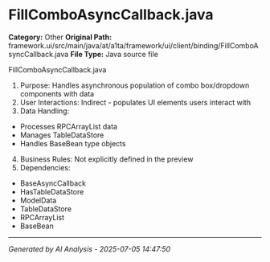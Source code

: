 # FillComboAsyncCallback.java

**Category:** Other
**Original Path:** framework.ui/src/main/java/at/a1ta/framework/ui/client/binding/FillComboAsyncCallback.java
**File Type:** Java source file

FillComboAsyncCallback.java
1. Purpose: Handles asynchronous population of combo box/dropdown components with data
2. User Interactions: Indirect - populates UI elements users interact with
3. Data Handling:
- Processes RPCArrayList data
- Manages TableDataStore
- Handles BaseBean type objects
4. Business Rules: Not explicitly defined in the preview
5. Dependencies:
- BaseAsyncCallback
- HasTableDataStore
- ModelData
- TableDataStore
- RPCArrayList
- BaseBean

---
*Generated by AI Analysis - 2025-07-05 14:47:50*

